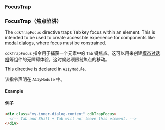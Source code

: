 ### FocusTrap

### FocusTrap（焦点陷阱）

The `cdkTrapFocus` directive traps <kbd>Tab</kbd> key focus within an element. This is intended to
be used to create accessible experience for components like
[modal dialogs](https://www.w3.org/WAI/ARIA/apg/patterns/dialog-modal/), where focus must be
constrained.

`cdkTrapFocus` 指令用于捕获一个元素中的 `Tab` 键焦点。这可以用来创建[模态对话框](https://www.w3.org/TR/wai-aria-practices-1.1/#dialog_modal)等组件的无障碍体验，这时候必须限制焦点的移动。

This directive is declared in `A11yModule`.

该指令声明在 `A11yModule` 中。

#### Example

#### 例子

```html
<div class="my-inner-dialog-content" cdkTrapFocus>
  <!-- Tab and Shift + Tab will not leave this element. -->
</div>
```
